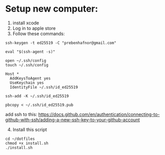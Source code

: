 # Setup new computer:

1. install xcode
2. Log in to apple store
3. Follow these commands:

```
ssh-keygen -t ed25519 -C "prebenhafnor@gmail.com"

eval "$(ssh-agent -s)"

open ~/.ssh/config
touch ~/.ssh/config

Host *
  AddKeysToAgent yes
  UseKeychain yes
  IdentityFile ~/.ssh/id_ed25519

ssh-add -K ~/.ssh/id_ed25519

pbcopy < ~/.ssh/id_ed25519.pub
```

add ssh to this: https://docs.github.com/en/authentication/connecting-to-github-with-ssh/adding-a-new-ssh-key-to-your-github-account

4. Install this script

```
cd ~/dotfiles
chmod +x install.sh
./install.sh
```
